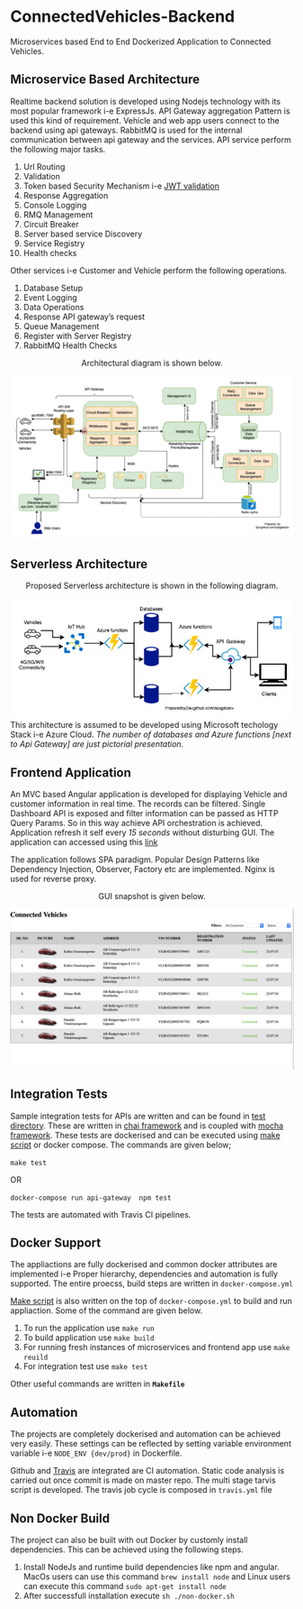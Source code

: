 # ConnectedVehicles-Backend

Microservices based  End to End Dockerized Application to Connected Vehicles. 

## Microservice Based Architecture
Realtime backend solution is  developed using Nodejs technology with its most popular framework i-e ExpressJs. API Gateway aggregation Pattern is used this kind of requirement. Vehicle and web  app  users connect to the backend using api gateways. RabbitMQ is used for the internal communication between api gateway and the services. API service perform the  following major tasks.
1. Url Routing
2. Validation
3. Token based Security Mechanism i-e [JWT validation](https://jwt.io)
4. Response Aggregation
5. Console Logging
6. RMQ  Management 
7. Circuit Breaker 
8. Server based service Discovery
9. Service Registry
10. Health checks

Other services i-e Customer and Vehicle perform the following operations.
1. Database Setup
2. Event Logging
3. Data Operations
4. Response API gateway’s request
5. Queue Management
6. Register with Server Registry
7. RabbitMQ  Health Checks


<p align=center> Architectural diagram is shown below. <p>

![Micro](architectural_notes/Micorservices.png)

## Serverless Architecture
<p align=center>Proposed Serverless architecture is shown in the following diagram. <p>

![Serverless](architectural_notes/Serverless&#32;Architecture.png)
This architecture is assumed to be developed using Microsoft techology Stack i-e Azure Cloud. *The number of databases and Azure functions [next to Api Gateway] are just pictorial presentation.*

## Frontend Application
An MVC based Angular application is developed for displaying Vehicle and customer information in  real time. The records can be filtered. Single Dashboard  API is exposed and filter information can be passed as HTTP Query Params. So in this way achieve API orchestration is achieved. Application refresh it self every *15 seconds* without disturbing GUI. The application can accessed using this [link](http://localhost:3004)

The application follows SPA paradigm. Popular Design Patterns like Dependency Injection, Observer, Factory etc are implemented. Nginx is used for reverse proxy.

<p align=center> GUI snapshot is given below. </p>

![front  ](architectural_notes/front-app.png)

## Integration Tests

Sample integration tests for APIs are written and can be found in [test directory](api-gateway/test/integration/vehicle-post-test.js). These are written in [chai framework](https://www.chaijs.com) and is coupled with [mocha framework](https://mochajs.org). These tests are dockerised and can be executed using [make script](Makefile) or docker compose. The commands are given below;

 `make test`

OR

`docker-compose run api-gateway  npm test`

The  tests are automated with  Travis CI pipelines.

## Docker  Support
The appliactions are fully dockerised and common docker attributes are implemented i-e Proper  hierarchy, dependencies and  automation is fully supported. The entire proecss, build steps are written in `docker-compose.yml`

[Make script](Makefile) is also written on the top of `docker-compose.yml` to build and run appliaction. Some of  the command are given below.
1. To run the application use `make run`
2. To build application use `make build`
3. For running fresh  instances of microservices and frontend app use `make reuild`
4. For integration test use  `make test`

Other useful commands are written in **`Makefile`** 

## Automation
The  projects are completely dockerised and automation can be achieved very easily.  These settings can  be reflected by setting  variable environment variable i-e  `NODE_ENV {dev/prod}` in Dockerfile. 

Github  and [Travis](https://travis-ci.org/ziaagikian)  are integrated are CI automation. Static code analysis is carried out  once commit is made on master repo. 
The multi stage  tarvis script  is developed. The travis job cycle is composed in `travis.yml` file

## Non Docker Build
The project can also be built with out Docker by customly install dependencies. This can be achieved using the following steps.
1. Install NodeJs and runtime build dependencies like npm and angular.
   MacOs users can use this command `brew install node`  and Linux users can execute this  command `sudo apt-get install node`
2. After successfull installation execute `sh ./non-docker.sh`